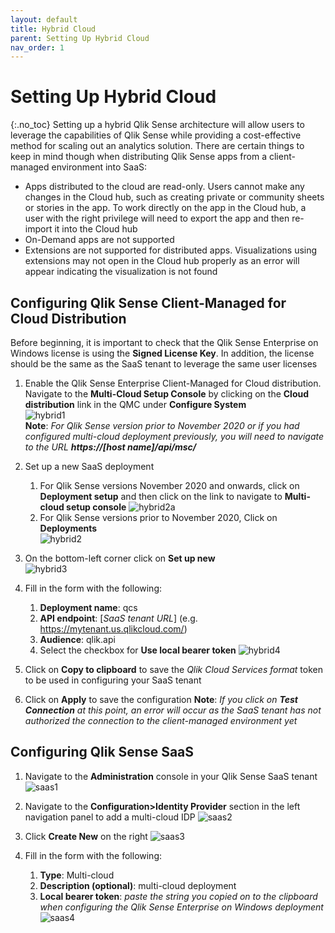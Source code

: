 ```yaml
---
layout: default
title: Hybrid Cloud
parent: Setting Up Hybrid Cloud
nav_order: 1
---
```


# Setting Up Hybrid Cloud
{:.no_toc}
Setting up a hybrid Qlik Sense architecture will allow users to leverage the capabilities of Qlik Sense while providing a cost-effective method for scaling out an analytics solution.  There are certain things to keep in mind though when distributing Qlik Sense apps from a client-managed environment into SaaS:
- Apps distributed to the cloud are read-only.  Users cannot make any changes in the Cloud hub, such as creating private or community sheets or stories in the app.  To work directly on the app in the Cloud hub, a user with the right privilege will need to export the app and then re-import it into the Cloud hub
- On-Demand apps are not supported
- Extensions are not supported for distributed apps.  Visualizations using extensions may not open in the Cloud hub properly as an error will appear indicating the visualization is not found

## Configuring Qlik Sense Client-Managed for Cloud Distribution
Before beginning, it is important to check that the Qlik Sense Enterprise on Windows license is using the **Signed License Key**.  In addition, the license should be the same as the SaaS tenant to leverage the same user licenses

1.  Enable the Qlik Sense Enterprise Client-Managed for Cloud distribution.  Navigate to the **Multi-Cloud Setup Console** by clicking on the **Cloud distribution** link in the QMC under **Configure System**\
![hybrid1](images/hybrid1.png) \
**Note**: *For Qlik Sense version prior to November 2020 or if you had configured multi-cloud deployment previously, you will need to navigate to the URL **https://[host name]/api/msc/***

2.	Set up a new SaaS deployment
    1.  For Qlik Sense versions November 2020 and onwards, click on **Deployment setup** and then click on the link to navigate to **Multi-cloud setup console**
    ![hybrid2a](images/hybrid2a.png)
    2.  For Qlik Sense versions prior to November 2020, Click on **Deployments**\
    ![hybrid2](images/hybrid2.png)

3.	On the bottom-left corner click on **Set up new**\
![hybrid3](images/hybrid3.png)

4.	Fill in the form with the following:
    1.  **Deployment name**: qcs
    2.	**API endpoint**: [*SaaS tenant URL*] (e.g. https://mytenant.us.qlikcloud.com/)
    3.	**Audience**: qlik.api
    4.	Select the checkbox for **Use local bearer token**
![hybrid4](images/hybrid4.png)

5.	Click on **Copy to clipboard** to save the *Qlik Cloud Services format* token to be used in configuring your SaaS tenant

6.	Click on **Apply** to save the configuration
**Note**: *If you click on **Test Connection** at this point, an error will occur as the SaaS tenant has not authorized the connection to the client-managed environment yet*

## Configuring Qlik Sense SaaS
1.	Navigate to the **Administration** console in your Qlik Sense SaaS tenant\
![saas1](images/saas1.png)

2.	Navigate to the **Configuration>Identity Provider** section in the left navigation panel to add a multi-cloud IDP
![saas2](images/saas2.png)

3.	Click **Create New** on the right
![saas3](images/saas3.png)

4.	Fill in the form with the following:
    1.  **Type**: Multi-cloud
    2.  **Description (optional)**: multi-cloud deployment
    3.  **Local bearer token**: *paste the string you copied on to the clipboard when configuring the Qlik Sense Enterprise on Windows deployment*
![saas4](images/saas4.png)